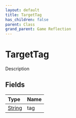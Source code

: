 ```yaml
---
layout: default
title: TargetTag
has_children: false
parent: Class
grand_parent: Game Reflection
---
```

# TargetTag
Description 

## Fields
| Type | Name |
|:-------------|:--------------|
| [String](/game-reflection/components/string.md) | tag |
